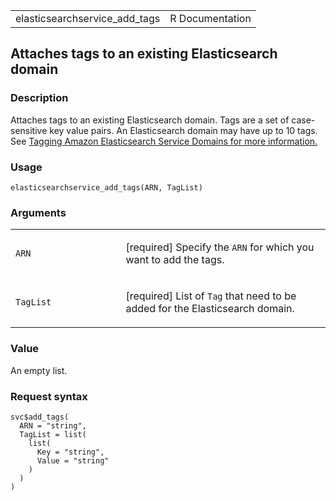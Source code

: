 <table style="width: 100%;">
<tbody>
<tr class="odd">
<td>elasticsearchservice_add_tags</td>
<td style="text-align: right;">R Documentation</td>
</tr>
</tbody>
</table>

## Attaches tags to an existing Elasticsearch domain

### Description

Attaches tags to an existing Elasticsearch domain. Tags are a set of
case-sensitive key value pairs. An Elasticsearch domain may have up to
10 tags. See <a
href="https://docs.aws.amazon.com/opensearch-service/latest/developerguide/#es-managedomains-awsresorcetagging"
target="_blank">Tagging Amazon Elasticsearch Service Domains for more
information.</a>

### Usage

    elasticsearchservice_add_tags(ARN, TagList)

### Arguments

<table>
<colgroup>
<col style="width: 35%" />
<col style="width: 65%" />
</colgroup>
<tbody>
<tr class="odd">
<td><code id="elasticsearchservice_add_tags_:_ARN">ARN</code></td>
<td><p>[required] Specify the <code>ARN</code> for which you want to add
the tags.</p></td>
</tr>
<tr class="even">
<td><code
id="elasticsearchservice_add_tags_:_TagList">TagList</code></td>
<td><p>[required] List of <code>Tag</code> that need to be added for the
Elasticsearch domain.</p></td>
</tr>
</tbody>
</table>

### Value

An empty list.

### Request syntax

    svc$add_tags(
      ARN = "string",
      TagList = list(
        list(
          Key = "string",
          Value = "string"
        )
      )
    )
